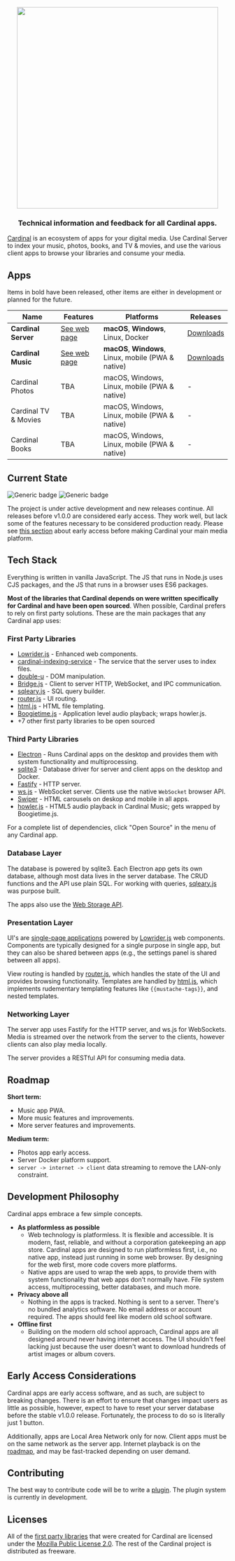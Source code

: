 <p align="center">
  <a href="https://cardinalapps.xyz"><img src="https://cardinalapps.xyz/logotype-dark.svg" width="460" /></a>
</p>

<h3 align="center">Technical information and feedback for all Cardinal apps.</h3>

[Cardinal](https://cardinalapps.xyz) is an ecosystem of apps for your digital media. Use Cardinal Server to index your music, photos, books, and TV & movies, and use the various client apps to browse your libraries and consume your media.

## Apps

Items in bold have been released, other items are either in development or planned for the future.

Name | Features | Platforms | Releases
------------ | ------------ | ------------- | ------------
**Cardinal Server** | [See web page](https://cardinalapps.xyz/en/cardinal-server) | **macOS**, **Windows**, Linux, Docker | [Downloads](https://github.com/somebeaver/Cardinal-Server)
**Cardinal Music** | [See web page](https://cardinalapps.xyz/en/cardinal-music) | **macOS**, **Windows**, Linux, mobile (PWA & native) | [Downloads](https://github.com/somebeaver/Cardinal-Music)
Cardinal Photos | TBA | macOS, Windows, Linux, mobile (PWA & native) | -
Cardinal TV & Movies | TBA | macOS, Windows, Linux, mobile (PWA & native) | -
Cardinal Books | TBA | macOS, Windows, Linux, mobile (PWA & native) | -

## Current State

![Generic badge](https://img.shields.io/badge/Status-In&nbsp;Development-brightgreen.svg)
![Generic badge](https://img.shields.io/badge/Release-Early&nbsp;Access-informational.svg)

The project is under active development and new releases continue. All releases before v1.0.0 are considered early access. They work well, but lack some of the features necessary to be considered production ready. Please see [this section](#early-access-considerations) about early access before making Cardinal your main media platform.

## Tech Stack

Everything is written in vanilla JavaScript. The JS that runs in Node.js uses CJS packages, and the JS that runs in a browser uses ES6 packages.

**Most of the libraries that Cardinal depends on were written specifically for Cardinal and have been open sourced**. When possible, Cardinal prefers to rely on first party solutions. These are the main packages that any Cardinal app uses:

### First Party Libraries
- [Lowrider.js](https://github.com/somebeaver/Lowrider.js) - Enhanced web components.
- [cardinal-indexing-service](https://github.com/somebeaver/cardinal-indexing-service) - The service that the server uses to index files.
- [double-u](https://github.com/somebeaver/double-u) - DOM manipulation.
- [Bridge.js](https://github.com/somebeaver/Bridge.js) - Client to server HTTP, WebSocket, and IPC communication.
- [sqleary.js](https://github.com/somebeaver/sqleary.js) - SQL query builder.
- [router.js](https://github.com/somebeaver/router.js) - UI routing.
- [html.js](https://github.com/somebeaver/html.js) - HTML file templating.
- [Boogietime.js](https://github.com/somebeaver/Boogietime.js) - Application level audio playback; wraps howler.js.
- +7 other first party libraries to be open sourced

### Third Party Libraries
- [Electron](https://www.electronjs.org/) - Runs Cardinal apps on the desktop and provides them with system functionality and multiprocessing.
- [sqlite3](https://www.npmjs.com/package/sqlite3) - Database driver for server and client apps on the desktop and Docker.
- [Fastify](https://www.npmjs.com/package/fastify) - HTTP server.
- [ws.js](https://www.npmjs.com/package/ws) - WebSocket server. Clients use the native `WebSocket` browser API.
- [Swiper](https://swiperjs.com/) - HTML carousels on deskop and mobile in all apps.
- [howler.js](https://howlerjs.com/) - HTML5 audio playback in Cardinal Music; gets wrapped by Boogietime.js.

For a complete list of dependencies, click "Open Source" in the menu of any Cardinal app.

### Database Layer

The database is powered by sqlite3. Each Electron app gets its own database, although most data lives in the server database. The CRUD functions and the API use plain SQL. For working with queries, [sqleary.js](https://github.com/somebeaver/sqleary.js) was purpose built.

The apps also use the [Web Storage API](https://developer.mozilla.org/en-US/docs/Web/API/Web_Storage_API).

### Presentation Layer

UI's are [single-page applications](https://en.wikipedia.org/wiki/Single-page_application) powered by [Lowrider.js](https://github.com/somebeaver/Lowrider.js) web components. Components are typically designed for a single purpose in single app, but they can also be shared between apps (e.g., the settings panel is shared between all apps).

View routing is handled by [router.js](https://github.com/somebeaver/router.js), which handles the state of the UI and provides browsing functionality. Templates are handled by [html.js](https://github.com/somebeaver/html.js), which implements rudementary templating features like `{{mustache-tags}}`, and nested templates.

### Networking Layer

The server app uses Fastify for the HTTP server, and ws.js for WebSockets. Media is streamed over the network from the server to the clients, however clients can also play media locally.

The server provides a RESTful API for consuming media data.

## Roadmap

**Short term:**
- Music app PWA.
- More music features and improvements.
- More server features and improvements.

**Medium term:**
- Photos app early access.
- Server Docker platform support.
- `server -> internet -> client` data streaming to remove the LAN-only constraint.

## Development Philosophy

Cardinal apps embrace a few simple concepts.

- **As platformless as possible**
  - Web technology is platformless. It is flexible and accessible. It is modern, fast, reliable, and without a corporation gatekeeping an app store. Cardinal apps are designed to run platformless first, i.e., no native app, instead just running in some web browser. By designing for the web first, more code covers more platforms.
  - Native apps are used to wrap the web apps, to provide them with system functionality that web apps don't normally have. File system access, multiprocessing, better databases, and much more.
- **Privacy above all**
  - Nothing in the apps is tracked. Nothing is sent to a server. There's no bundled analytics software. No email address or account required. The apps should feel like modern old school software.
- **Offline first**
  - Building on the modern old school approach, Cardinal apps are all designed around never having internet access. The UI shouldn't feel lacking just because the user doesn't want to download hundreds of artist images or album covers.

## Early Access Considerations

Cardinal apps are early access software, and as such, are subject to breaking changes. There is an effort to ensure that changes impact users as little as possible, however, expect to have to reset your server database before the stable v1.0.0 release. Fortunately, the process to do so is literally just 1 button.

Additionally, apps are Local Area Network only for now. Client apps must be on the same network as the server app. Internet playback is on the [roadmap](#roadmap), and may be fast-tracked depending on user demand.

## Contributing

The best way to contribute code will be to write a [plugin](https://cardinalapps.xyz/plugins). The plugin system is currently in development.

## Licenses

All of the [first party libraries](#first-party-libraries) that were created for Cardinal are licensed under the [Mozilla Public License 2.0](https://choosealicense.com/licenses/mpl-2.0/). The rest of the Cardinal project is distributed as freeware.
